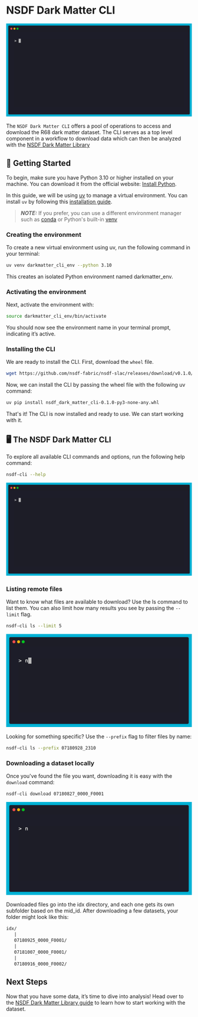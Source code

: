# NSDF Dark Matter CLI

![Help Command](./assets/cli/cli-help.gif)

The `NSDF Dark Matter CLI` offers a pool of operations to access and download the R68 dark matter dataset. The CLI serves as a top level component in a workflow to download data which can
then be analyzed with the [NSDF Dark Matter Library](./library.md)

## 🚀 Getting Started

To begin, make sure you have Python 3.10 or higher installed on your machine. You can download it from the official website: [Install Python](https://www.python.org/downloads/).

In this guide, we will be using [uv](https://docs.astral.sh/uv/) to manage a virtual environment. You can install `uv` by following this [installation guide](https://docs.astral.sh/uv/getting-started/installation/).

> **_NOTE:_** If you prefer, you can use a different environment manager such as [conda](https://www.anaconda.com/docs/getting-started/miniconda/main) or Python's built-in [venv](https://docs.python.org/3/library/venv.html)

### Creating the environment

To create a new virtual environment using uv, run the following command in your terminal:

```bash
uv venv darkmatter_cli_env --python 3.10
```

This creates an isolated Python environment named darkmatter_env.

### Activating the environment

Next, activate the environment with:

```bash
source darkmatter_cli_env/bin/activate
```

You should now see the environment name in your terminal prompt, indicating it’s active.

### Installing the CLI

We are ready to install the CLI. First, download the `wheel` file.

```bash
wget https://github.com/nsdf-fabric/nsdf-slac/releases/download/v0.1.0/nsdf_dark_matter_cli-0.1.0-py3-none-any.whl
```

Now, we can install the CLI by passing the wheel file with the following uv command:

```bash
uv pip install nsdf_dark_matter_cli-0.1.0-py3-none-any.whl
```

That's it! The CLI is now installed and ready to use. We can start working with it.

## 🖥️ The NSDF Dark Matter CLI

To explore all available CLI commands and options, run the following help command:

```bash
nsdf-cli --help
```

![Help Command](./assets/cli/cli-help.gif)

### Listing remote files

Want to know what files are available to download? Use the ls command to list them. You can also limit how many results you see by passing the `--limit` flag.

```bash
nsdf-cli ls --limit 5
```

![List command](./assets/cli/cli-ls.gif)

Looking for something specific? Use the `--prefix` flag to filter files by name:

```bash
nsdf-cli ls --prefix 07180928_2310
```

### Downloading a dataset locally

Once you've found the file you want, downloading it is easy with the `download` command:

```bash
nsdf-cli download 07180827_0000_F0001
```

![Download Command](./assets/cli/cli-download.gif)

Downloaded files go into the idx directory, and each one gets its own subfolder based on the mid_id. After downloading a few datasets, your folder might look like this:

```console
idx/
   |
   07180925_0000_F0001/
   |
   07181007_0000_F0001/
   |
   07180916_0000_F0002/
```

## Next Steps

Now that you have some data, it’s time to dive into analysis! Head over to the [NSDF Dark Matter Library guide](./library.md) to learn how to start working with the dataset.
